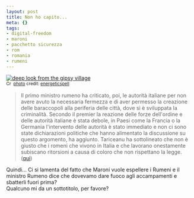 ```yaml
--- 
layout: post
title: Non ho capito...
meta: {}
tags: 
- digital-freedom
- maroni
- pacchetto sicurezza
- rom
- romania
- rumeni
---
```

<a href="http://www.flickr.com/photos/10752848@N07/2394436824/" title="deep look from the gipsy village" target="_blank"><img src="http://farm4.static.flickr.com/3259/2394436824_dbeefd4c8d.jpg" alt="deep look from the gipsy village" border="0" /></a>  
<small><a href="http://creativecommons.org/licenses/by-nc/2.0/" title="Attribution-NonCommercial License" target="_blank"><img src="http://www.lastknight.com/wp-content/plugins/photo-dropper/images/cc.png" alt="Creative Commons License" border="0" width="16" height="16" align="absmiddle" /></a> <a href="http://www.photodropper.com/photos/" target="_blank">photo</a> credit: <a href="http://www.flickr.com/photos/10752848@N07/2394436824/" title="energeticspell" target="_blank">energeticspell</a></small>  
  
> Il primo ministro rumeno ha criticato, poi, le autorità italiane per non avere avuto la necessaria fermezza e di aver permesso la creazione delle baraccopoli alla periferia delle città, dove si è sviluppata la criminalità. Secondo il premier la reazione delle forze dell'ordine e delle autorità italiane è stata debole, in Paesi come la Francia o la Germania l'intervento delle autorità è stato immediato e non ci sono state dichiarazioni politiche che hanno alimentato la discussione su questo argomento, ha aggiunto. Tariceanu ha sottolineato che non è giusto che i romeni che vivono in Italia e che lavorano onestamente subiscano ritorsioni a causa di coloro che non rispettano la legge. ([qui](http://www.unita.it/view.asp?IDcontent=75357)) 
  
Quindi... Ci si lamenta del fatto che Maroni vuole espellere i Rumeni e il ministro Rumeno dice che dovevamo dare fuoco agli accampamenti e sbatterli fuori prima?  
Qualcuno mi da un sottotitolo, per favore?  
  
 
